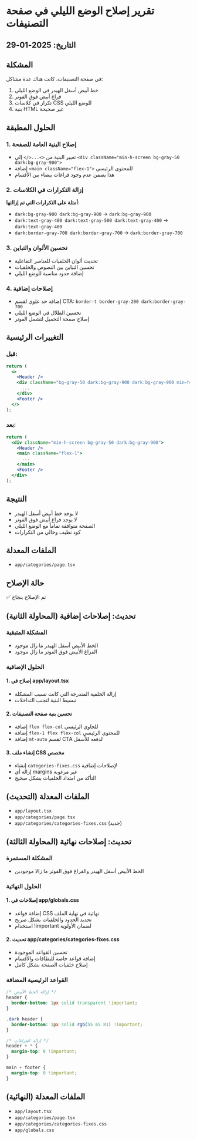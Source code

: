 # تقرير إصلاح الوضع الليلي في صفحة التصنيفات

## التاريخ: 2025-01-29

## المشكلة
في صفحة التصنيفات، كانت هناك عدة مشاكل:
1. خط أبيض أسفل الهيدر في الوضع الليلي
2. فراغ أبيض فوق الفوتر
3. تكرار في كلاسات CSS للوضع الليلي
4. بنية HTML غير صحيحة

## الحلول المطبقة

### 1. إصلاح البنية العامة للصفحة
- تغيير البنية من `<>...</>` إلى `<div className="min-h-screen bg-gray-50 dark:bg-gray-900">`
- إضافة `<main className="flex-1">` للمحتوى الرئيسي
- هذا يضمن عدم وجود فراغات بيضاء بين الأقسام

### 2. إزالة التكرارات في الكلاسات
**أمثلة على التكرارات التي تم إزالتها**:
- `dark:bg-gray-900 dark:bg-gray-900` → `dark:bg-gray-900`
- `dark:text-gray-400 dark:text-gray-500 dark:text-gray-400` → `dark:text-gray-400`
- `dark:border-gray-700 dark:border-gray-700` → `dark:border-gray-700`

### 3. تحسين الألوان والتباين
- تحديث ألوان الخلفيات للعناصر التفاعلية
- تحسين التباين بين النصوص والخلفيات
- إضافة حدود مناسبة للوضع الليلي

### 4. إصلاحات إضافية
- إضافة حد علوي لقسم CTA: `border-t border-gray-200 dark:border-gray-700`
- تحسين الظلال في الوضع الليلي
- إصلاح صفحة التحميل لتشمل الفوتر

## التغييرات الرئيسية

### قبل:
```jsx
return (
  <>
    <Header />
    <div className="bg-gray-50 dark:bg-gray-900 dark:bg-gray-900 min-h-screen">
      ...
    </div>
    <Footer />
  </>
);
```

### بعد:
```jsx
return (
  <div className="min-h-screen bg-gray-50 dark:bg-gray-900">
    <Header />
    <main className="flex-1">
      ...
    </main>
    <Footer />
  </div>
);
```

## النتيجة
- لا يوجد خط أبيض أسفل الهيدر
- لا يوجد فراغ أبيض فوق الفوتر
- الصفحة متوافقة تماماً مع الوضع الليلي
- كود نظيف وخالي من التكرارات

## الملفات المعدلة
- `app/categories/page.tsx`

## حالة الإصلاح
✅ تم الإصلاح بنجاح

## تحديث: إصلاحات إضافية (المحاولة الثانية)

### المشكلة المتبقية
- الخط الأبيض أسفل الهيدر ما زال موجود
- الفراغ الأبيض فوق الفوتر ما زال موجود

### الحلول الإضافية

#### 1. إصلاح في app/layout.tsx
- إزالة الخلفية المتدرجة التي كانت تسبب المشكلة
- تبسيط البنية لتجنب التداخلات

#### 2. تحسين بنية صفحة التصنيفات
- إضافة `flex flex-col` للحاوي الرئيسي
- إضافة `flex-1 flex flex-col` للمحتوى الرئيسي
- إضافة `mt-auto` لقسم CTA لدفعه للأسفل

#### 3. إنشاء ملف CSS مخصص
- إنشاء `categories-fixes.css` لإصلاحات إضافية
- إزالة أي margins غير مرغوبة
- التأكد من امتداد الخلفيات بشكل صحيح

## الملفات المعدلة (التحديث)
- `app/layout.tsx`
- `app/categories/page.tsx`
- `app/categories/categories-fixes.css` (جديد)

## تحديث: إصلاحات نهائية (المحاولة الثالثة)

### المشكلة المستمرة
- الخط الأبيض أسفل الهيدر والفراغ فوق الفوتر ما زالا موجودين

### الحلول النهائية

#### 1. إصلاحات في app/globals.css
- إضافة قواعد CSS نهائية في نهاية الملف
- تحديد الحدود والخلفيات بشكل صريح
- استخدام !important لضمان الأولوية

#### 2. تحديث app/categories/categories-fixes.css
- تحسين القواعد الموجودة
- إضافة قواعد خاصة للبطاقات والأقسام
- إصلاح خلفيات الصفحة بشكل كامل

### القواعد الرئيسية المضافة
```css
/* إزالة الخط الأبيض */
header {
  border-bottom: 1px solid transparent !important;
}

.dark header {
  border-bottom: 1px solid rgb(55 65 81) !important;
}

/* إزالة الفراغات */
header + * {
  margin-top: 0 !important;
}

main + footer {
  margin-top: 0 !important;
}
```

## الملفات المعدلة (النهائية)
- `app/layout.tsx`
- `app/categories/page.tsx`
- `app/categories/categories-fixes.css`
- `app/globals.css` 